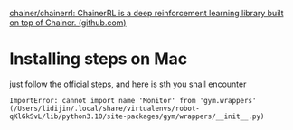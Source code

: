 [chainer/chainerrl: ChainerRL is a deep reinforcement learning library built on top of Chainer. (github.com)](https://github.com/chainer/chainerrl)

# Installing steps on Mac

just follow the official steps, and here is sth you shall encounter

```
ImportError: cannot import name 'Monitor' from 'gym.wrappers' (/Users/lidijin/.local/share/virtualenvs/robot-qKlGkSvL/lib/python3.10/site-packages/gym/wrappers/__init__.py)
```
